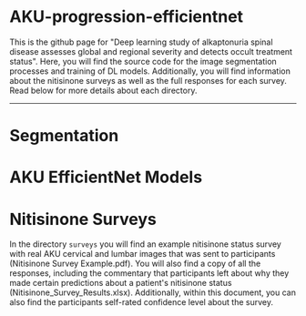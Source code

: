 # AKU-progression-efficientnet

This is the github page for "Deep learning study of alkaptonuria spinal disease assesses global and regional severity and detects occult treatment status". 
Here, you will find the source code for the image segmentation processes and training of DL models. Additionally, you will find information about the nitisinone surveys as well as the full responses for each survey. Read below for more details about each directory.

-------------------------------------------------------------------------------------------------------------------------------
# Segmentation

# AKU EfficientNet Models

# Nitisinone Surveys
In the directory `surveys` you will find an example nitisinone status survey with real AKU cervical and lumbar images that was sent to participants (Nitisinone Survey Example.pdf). You will also find a copy of all the responses, including the commentary that participants left about why they made certain predictions about a patient's nitisinone status (Nitisinone_Survey_Results.xlsx). Additionally, within this document, you can also find the participants self-rated confidence level about the survey.
